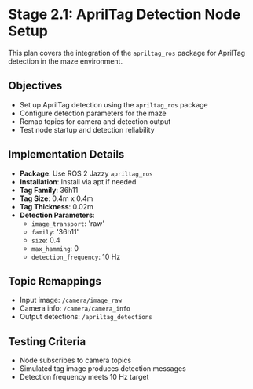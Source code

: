 # Stage 2.1: AprilTag Detection Node Setup

This plan covers the integration of the `apriltag_ros` package for AprilTag detection in the maze environment.

## Objectives
- Set up AprilTag detection using the `apriltag_ros` package
- Configure detection parameters for the maze
- Remap topics for camera and detection output
- Test node startup and detection reliability

## Implementation Details
- **Package**: Use ROS 2 Jazzy `apriltag_ros`
- **Installation**: Install via apt if needed
- **Tag Family**: 36h11
- **Tag Size**: 0.4m x 0.4m
- **Tag Thickness**: 0.02m
- **Detection Parameters**:
  - `image_transport`: 'raw'
  - `family`: '36h11'
  - `size`: 0.4
  - `max_hamming`: 0
  - `detection_frequency`: 10 Hz

## Topic Remappings
- Input image: `/camera/image_raw`
- Camera info: `/camera/camera_info`
- Output detections: `/apriltag_detections`

## Testing Criteria
- Node subscribes to camera topics
- Simulated tag image produces detection messages
- Detection frequency meets 10 Hz target
